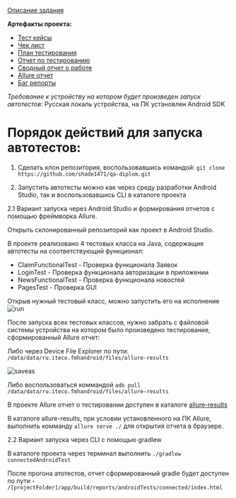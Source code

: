 [Описание задания](https://github.com/shade1471/qa-diplom/blob/master/Project%20Description.md)

**Артефакты проекта:**
 - [Тест кейсы](/docs/Cases.xlsx)
 - [Чек лист](/docs/Check.xlsx)
 - [План тестирования](/docs/Plan.md)
 - [Отчет по тестированию](/docs/Report.md)
 - [Сводный отчет о работе](/docs/Symmary.md)
 - [Allure отчет](/allure-results)
 - [Баг репорты](https://github.com/shade1471/qa-diplom/issues)

*Требование к устройству на котором будет произведен запуск автотестов*: Русская локаль устройства, на ПК установлен Android SDK

# Порядок действий для запуска автотестов:

1. Сделать клон репозитория, воспользовавшись командой: ``git clone https://github.com/shade1471/qa-diplom.git``

2. Запустить автотесты можно как через cреду разработки Android Studio, так и воспользовавшись CLI в каталоге проекта

2.1 Вариант запуска через Android Studio и формирования отчетов с помощью фреймворка Allure.

Открыть склонированный репозиторий как проект в Android Studio.

  В проекте реализовано 4 тестовых класса на Java, содержащие автотесты на соответствующий функционал:
  - ClaimFunctionalTest - Проверка функционала Заявок
  - LoginTest - Проверка функционала авторизации в приложении
  - NewsFunctionalTest - Проверка функционала новостей
  - PagesTest - Проверка GUI
  
  Открыв нужный тестовый класс, можно запустить его на исполнение
![run](https://user-images.githubusercontent.com/90593727/204017357-d9ace4f1-2ca6-4c73-87b4-9257ba464e9f.png)

После запуска всех тестовых классов, нужно забрать с файловой системы устройства на котором было произведено тестирование, сформированный Allure отчет:

Либо через Device File Explorer по пути: ``/data/data/ru.iteco.fmhandroid/files/allure-results``

![saveas](https://user-images.githubusercontent.com/90593727/204020068-af4d81b2-b45d-470c-a819-5753e4f42896.png)

Либо воспользоваться коммандой ``adb pull /data/data/ru.iteco.fmhandroid/files/allure-results``

В проекте Allure отчет о тестировании доступен в каталоге [allure-results](/allure-results)

В каталоге allure-results, при условии установленного на ПК Allure, выполнить комманду ``allure serve ./`` для открытия отчета в браузере.

2.2 Вариант запуска через CLI с помощью gradlew

В каталоге проекта через терминал выполнить ``./gradlew connectedAndroidTest``

После прогона атотестов, отчет сформированный gradle будет доступен по пути - ``/[projectFolder]/app/build/reports/androidTests/connected/index.html``

